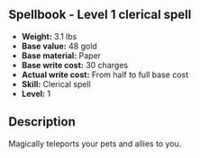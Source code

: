 ## Spellbook - Level 1 clerical spell
- **Weight:** 3.1 lbs
- **Base value:** 48 gold
- **Base material:** Paper
- **Base write cost:** 30 charges
- **Actual write cost:** From half to full base cost
- **Skill:** Clerical spell
- **Level:** 1
## Description
Magically teleports your pets and allies to you.
